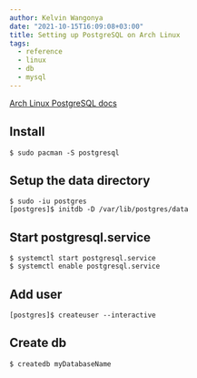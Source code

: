 ```yaml
---
author: Kelvin Wangonya
date: "2021-10-15T16:09:08+03:00"
title: Setting up PostgreSQL on Arch Linux
tags:
  - reference
  - linux
  - db
  - mysql
---
```


[Arch Linux PostgreSQL
docs](https://wiki.archlinux.org/title/PostgreSQL)

## Install

```shell
$ sudo pacman -S postgresql
```

## Setup the data directory

```shell
$ sudo -iu postgres
[postgres]$ initdb -D /var/lib/postgres/data
```

## Start postgresql.service

```shell
$ systemctl start postgresql.service
$ systemctl enable postgresql.service
```

## Add user

    [postgres]$ createuser --interactive

## Create db

```shell
$ createdb myDatabaseName
```
